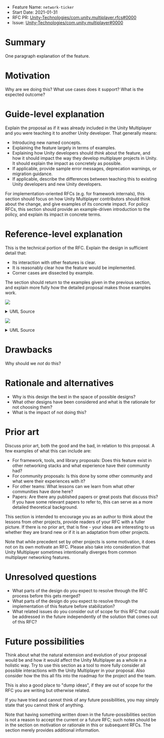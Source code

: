 - Feature Name: `network-ticker`
- Start Date: 2021-01-31
- RFC PR: [Unity-Technologies/com.unity.multiplayer.rfcs#0000](https://github.com/Unity-Technologies/com.unity.multiplayer.rfcs/pull/0000)
- Issue: [Unity-Technologies/com.unity.multiplayer#0000](https://github.com/Unity-Technologies/com.unity.multiplayer/issues/0000)

# Summary
[summary]: #summary

One paragraph explanation of the feature.

# Motivation
[motivation]: #motivation

Why are we doing this? What use cases does it support? What is the expected outcome?

# Guide-level explanation
[guide-level-explanation]: #guide-level-explanation

Explain the proposal as if it was already included in the Unity Multiplayer and you were teaching it to another Unity developer. That generally means:

- Introducing new named concepts.
- Explaining the feature largely in terms of examples.
- Explaining how Unity developers should _think_ about the feature, and how it should impact the way they develop multiplayer projects in Unity. It should explain the impact as concretely as possible.
- If applicable, provide sample error messages, deprecation warnings, or migration guidance.
- If applicable, describe the differences between teaching this to existing Unity developers and new Unity developers.

For implementation-oriented RFCs (e.g. for framework internals), this section should focus on how Unity Multiplayer contributors should think about the change, and give examples of its concrete impact. For policy RFCs, this section should provide an example-driven introduction to the policy, and explain its impact in concrete terms.

# Reference-level explanation
[reference-level-explanation]: #reference-level-explanation

This is the technical portion of the RFC. Explain the design in sufficient detail that:

- Its interaction with other features is clear.
- It is reasonably clear how the feature would be implemented.
- Corner cases are dissected by example.

The section should return to the examples given in the previous section, and explain more fully how the detailed proposal makes those examples work.

![](https://www.plantuml.com/plantuml/svg/rLbVSzeu47_Ff_1ZExrssavVhdDtCmG8nnrfSvYqVUieze8ro99FafFuFlsjP0E6X6X5NnfU06j_gzN-rzgikQoOPcMIsaP0OgpccQrBSMQsAwMIAYkqAY6nkeRUIWvBLWjxeQHD-N-GlFjmTYQLXKJTWawk16j0pvIgFYRNajicUV_stQzlFYIpHTeZ-mJsJkdrWcThq1-JAL9o9f3TPpbJB3_RMqzU_x77Tm9sM6iDqkwU7Y1-U_qwERg8x8xjponNyiqWprzq5FihBuESnaoBvhhAcOKtKsb0snTlVzaGzHR3d2xuFUJ7EFKMmvokD1pZirqASpd68aAA6H8-8SbkcS1D6TjZrxFO_ihBfrqf1R8FhRIggmDFEKlmiwCvvDx-RWLPy182v2Ek8RDAfwoi10KmC8tChYk14UEeKy6pZLS4a2a2CRebHjnKLhKrTFhKXjb_c_TS_H7Q0sEwxqVZpKD3hZ38RvdCmFqbqRzwvNuDLIqjYTvzuw5NaFp-cFc5ErFvVN_bkmEn6m43hLdZwHxTQjfxuiW_zacEm9nV7k8yASZyKDUETWzzveXQLpxLH8Uu6FqTOZlbzHx_l9eBnBeIelq_L59Y71FIWrPBBa2ZShIzmDeQ2gj9LRiuDnOJH2WrI2OQopCpLDg7h27b1L-olyBD7FwjSHyIPdmFMMtXad6vA3Im_2zrOy97py2OIrKRJ41VkSpLNG0o5C3qL5hG9UGSnPgZrK23DXJWZ4i82mK6cufpMAfDMGmWvWXeBUTLF5YYT1sNaA8zUv_0vwYo6vQjBvd48D4aO6fHqIMNgnZG0kvjhK_3ugbScK5KK2MjLJufovVDLDvompTX5ggKpbAoheOiAo0VCSj8eZd7cw09ld2ucsFWaK139c-PSUGBpQH1YvV1caQB84_aYofDlrqepA5K7IvKYpFDApklvGZSqzodZxgY991MkB-v3Ai9cNFirAVAu5Fhz3E-HRSEnT22oPKYAMh4JSLiLdYs_zHG0sc3gw8ncDPyvFbiK2cK3_Aj6R7_uuJacrQQOm1QmKnd9vBKLw3T9gxXsARO3hYhhBtkFAgo7k9YAkiXjgkilSVFjRAIy_SdkFFnyxJw7-kuFOBUTjSvL_HDjl5w3WMxvQhM9mf8GinWnRB6qmyaBtqtIW9-czCtwO8m6l1-50qP2cMB7rAOkn1sp28pgsVYy-fyFy2ldkWFZeVtFYeckFUHNMXl7pxRbharIfm3aQY71MHhR7SkE8YSKbEdbvFhQOfdyeKe9rMYJRgX9G7axRjT4kl1bCJKzSqHJSaNdeFgUV49BdoY_pvqtkVjkGzJUbmbwFBBg97OY6Ux31C7Np2pDiHy-A17sPktnQQn0sHaAZj0xzBPRk6vEiOcS5tDQSqLPPzjnJw75PUaIXzNv8ziDtvuyYF04In1QvSXcQW9im6PJpIh2apTRYhWByYjNcXvN4bZDTxlR5IFZlSXdWb86sEXzAhipYj4T63tdBKNF7ipPjBTrXM0pQH0uts5g6_oBZ-OMxhwcgwvb93xfgkdE59vYRbCzoVZxLKysDrt9dIzTu3ooyMt4_nalAcbOIyvxjLaStL7hurLPJiowQOpH3K8GHr_ZQNWgyA2HD-mUBc940ztwHpY4am1nA7ULxZntGx-n90DzjmAZI1N4nTN9hQPYT9Ps_xGmgvLxhJ40v0yULnos_hn15G9LZVnyNR19JS5IGKjQHlRNjBmNExSpLekLNvIpXegTpMcEZMh_9Wnqm3I5ChIngu-YaQQqUR0PUGG-E10_auOCQYTWr6Y9eoL_8rWtEqIcfLfliAQXjIVbwsQcH1k4Xmw3DvLl1P8TucqOAYXFvdC1OorLa5LTQCrFCVWdWVdVNxY3_ci7GwFuAPUKLzxxBzJ3Erq2QNIZTUJc_XYGdD3EDgx2JSU7eAR5b9Ll17o2LC-qI4_R0-YMkI7y4sFlBVoKxza_1y0)

<details>
  <summary>UML Source</summary>

```
skinparam Style strictuml
skinparam monochrome true
skinparam defaultFontSize 14

note over PlayerLoop: Unity 2019.4 LTS
note over NetworkTicker: InitializeOnLoad
NetworkTicker -> PlayerLoop: GetCurrentPlayerLoop
NetworkTicker <-- PlayerLoop
NetworkTicker -> NetworkTicker: Initialization.Add(NetworkInitialization)
NetworkTicker -> NetworkTicker: EarlyUpdate.Insert(0, NetworkEarlyUpdate)
NetworkTicker -> NetworkTicker: FixedUpdate.Insert(0, NetworkFixedUpdate)
NetworkTicker -> NetworkTicker: PreUpdate.Insert(0, NetworkPreUpdate)
NetworkTicker -> NetworkTicker: Update.Insert(0, NetworkUpdate)
NetworkTicker -> NetworkTicker: PreLateUpdate.Insert(0, NetworkPreLateUpdate)
NetworkTicker -> NetworkTicker: PostLateUpdate.Add(NetworkPostLateUpdate)
NetworkTicker -> PlayerLoop: SetPlayerLoop
NetworkTicker <-- PlayerLoop
group Initialization
    PlayerLoop -> PlayerLoop: PlayerUpdateTime
    PlayerLoop -> PlayerLoop: DirectorSampleTime
    PlayerLoop -> PlayerLoop: AsyncUploadTimeSlicedUpdate
    PlayerLoop -> PlayerLoop: SynchronizeInputs
    PlayerLoop -> PlayerLoop: SynchronizeState
    PlayerLoop -> PlayerLoop: XREarlyUpdate
    PlayerLoop -> NetworkTicker: TickNetworkInitialization
    NetworkTicker -> NetworkTicker: AdvanceTick
    NetworkTicker -> NetworkTicker: ++TickCount
    NetworkTicker -> NetworkTicker: TickStage = Initialization
    loop m_Initialization_TickableArray
        NetworkTicker -> INetworkTickable: NetworkTick
        NetworkTicker <-- INetworkTickable
    end
    PlayerLoop <-- NetworkTicker
end
group EarlyUpdate
    PlayerLoop -> NetworkTicker: TickNetworkEarlyUpdate
    NetworkTicker -> NetworkTicker: TickStage = EarlyUpdate
    loop m_EarlyUpdate_TickableArray
        NetworkTicker -> INetworkTickable: NetworkTick
        NetworkTicker <-- INetworkTickable
    end
    PlayerLoop <-- NetworkTicker
    PlayerLoop -> PlayerLoop: PollPlayerConnection
    PlayerLoop -> PlayerLoop: ProfilerStartFrame
    PlayerLoop -> PlayerLoop: GpuTimestamp
    PlayerLoop -> PlayerLoop: AnalyticsCoreStatsUpdate
    PlayerLoop -> PlayerLoop: UnityWebRequestUpdate
    PlayerLoop -> PlayerLoop: ExecuteMainThreadJobs
    PlayerLoop -> PlayerLoop: ProcessMouseInWindow
    PlayerLoop -> PlayerLoop: ClearIntermediateRenderers
    PlayerLoop -> PlayerLoop: ClearLines
    PlayerLoop -> PlayerLoop: PresentBeforeUpdate
    PlayerLoop -> PlayerLoop: ResetFrameStatsAfterPresent
    PlayerLoop -> PlayerLoop: UpdateAsyncReadbackManager
    PlayerLoop -> PlayerLoop: UpdateStreamingManager
    PlayerLoop -> PlayerLoop: UpdateTextureStreamingManager
    PlayerLoop -> PlayerLoop: UpdatePreloading
    PlayerLoop -> PlayerLoop: RendererNotifyInvisible
    PlayerLoop -> PlayerLoop: PlayerCleanupCachedData
    PlayerLoop -> PlayerLoop: UpdateMainGameViewRect
    PlayerLoop -> PlayerLoop: UpdateCanvasRectTransform
    PlayerLoop -> PlayerLoop: XRUpdate
    PlayerLoop -> PlayerLoop: UpdateInputManager
    PlayerLoop -> PlayerLoop: ProcessRemoteInput
    PlayerLoop -> PlayerLoop: ScriptRunDelayedStartupFrame
    PlayerLoop -> PlayerLoop: UpdateKinect
    PlayerLoop -> PlayerLoop: DeliverIosPlatformEvents
    PlayerLoop -> PlayerLoop: TangoUpdate
    PlayerLoop -> PlayerLoop: DispatchEventQueueEvents
    PlayerLoop -> PlayerLoop: PhysicsResetInterpolatedTransformPosition
    PlayerLoop -> PlayerLoop: SpriteAtlasManagerUpdate
    PlayerLoop -> PlayerLoop: PerformanceAnalyticsUpdate
end
group FixedUpdate
    PlayerLoop -> NetworkTicker: TickNetworkFixedUpdate
    NetworkTicker -> NetworkTicker: TickStage = FixedUpdate
    loop m_FixedUpdate_TickableArray
        NetworkTicker -> INetworkTickable: NetworkTick
        NetworkTicker <-- INetworkTickable
    end
    PlayerLoop <-- NetworkTicker
    PlayerLoop -> PlayerLoop: ClearLines
    PlayerLoop -> PlayerLoop: NewInputFixedUpdate
    PlayerLoop -> PlayerLoop: DirectorFixedSampleTime
    PlayerLoop -> PlayerLoop: AudioFixedUpdate
    PlayerLoop -> PlayerLoop: ScriptRunBehaviourFixedUpdate
    PlayerLoop -> PlayerLoop: DirectorFixedUpdate
    PlayerLoop -> PlayerLoop: LegacyFixedAnimationUpdate
    PlayerLoop -> PlayerLoop: XRFixedUpdate
    PlayerLoop -> PlayerLoop: PhysicsFixedUpdate
    PlayerLoop -> PlayerLoop: Physics2DFixedUpdate
    PlayerLoop -> PlayerLoop: PhysicsClothFixedUpdate
    PlayerLoop -> PlayerLoop: DirectorFixedUpdatePostPhysics
    PlayerLoop -> PlayerLoop: ScriptRunDelayedFixedFrameRate
end
group PreUpdate
    PlayerLoop -> NetworkTicker: TickNetworkPreUpdate
    NetworkTicker -> NetworkTicker: TickStage = PreUpdate
    loop m_PreUpdate_TickableArray
        NetworkTicker -> INetworkTickable: NetworkTick
        NetworkTicker <-- INetworkTickable
    end
    PlayerLoop <-- NetworkTicker
    PlayerLoop -> PlayerLoop: PhysicsUpdate
    PlayerLoop -> PlayerLoop: Physics2DUpdate
    PlayerLoop -> PlayerLoop: CheckTexFieldInput
    PlayerLoop -> PlayerLoop: IMGUISendQueuedEvents
    PlayerLoop -> PlayerLoop: NewInputUpdate
    PlayerLoop -> PlayerLoop: SendMouseEvents
    PlayerLoop -> PlayerLoop: AIUpdate
    PlayerLoop -> PlayerLoop: WindUpdate
    PlayerLoop -> PlayerLoop: UpdateVideo
end
group Update
    PlayerLoop -> NetworkTicker: TickNetworkUpdate
    NetworkTicker -> NetworkTicker: TickStage = Update
    loop m_Update_TickableArray
        NetworkTicker -> INetworkTickable: NetworkTick
        NetworkTicker <-- INetworkTickable
    end
    PlayerLoop <-- NetworkTicker
    PlayerLoop -> PlayerLoop: ScriptRunBehaviourUpdate
    PlayerLoop -> PlayerLoop: ScriptRunDelayedDynamicFrameRate
    PlayerLoop -> PlayerLoop: ScriptRunDelayedTasks
    PlayerLoop -> PlayerLoop: DirectorUpdate
end
group PreLateUpdate
    PlayerLoop -> NetworkTicker: TickNetworkPreLateUpdate
    NetworkTicker -> NetworkTicker: TickStage = PreLateUpdate
    loop m_PreLateUpdate_TickableArray
        NetworkTicker -> INetworkTickable: NetworkTick
        NetworkTicker <-- INetworkTickable
    end
    PlayerLoop <-- NetworkTicker
    PlayerLoop -> PlayerLoop: AIUpdatePostScript
    PlayerLoop -> PlayerLoop: DirectorUpdateAnimationBegin
    PlayerLoop -> PlayerLoop: LegacyAnimationUpdate
    PlayerLoop -> PlayerLoop: DirectorUpdateAnimationEnd
    PlayerLoop -> PlayerLoop: DirectorDeferredEvaluate
    PlayerLoop -> PlayerLoop: EndGraphicsJobsAfterScriptUpdate
    PlayerLoop -> PlayerLoop: ConstraintManagerUpdate
    PlayerLoop -> PlayerLoop: ParticleSystemBeginUpdateAll
    PlayerLoop -> PlayerLoop: ScriptRunBehaviourLateUpdate
end
group PostLateUpdate
    PlayerLoop -> PlayerLoop: PlayerSendFrameStarted
    PlayerLoop -> PlayerLoop: DirectorLateUpdate
    PlayerLoop -> PlayerLoop: ScriptRunDelayedDynamicFrameRate
    PlayerLoop -> PlayerLoop: PhysicsSkinnedClothBeginUpdate
    PlayerLoop -> PlayerLoop: UpdateRectTransform
    PlayerLoop -> PlayerLoop: PlayerUpdateCanvases
    PlayerLoop -> PlayerLoop: UpdateAudio
    PlayerLoop -> PlayerLoop: VFXUpdate
    PlayerLoop -> PlayerLoop: ParticleSystemEndUpdateAll
    PlayerLoop -> PlayerLoop: EndGraphicsJobsAfterScriptLateUpdate
    PlayerLoop -> PlayerLoop: UpdateCustomRenderTextures
    PlayerLoop -> PlayerLoop: UpdateAllRenderers
    PlayerLoop -> PlayerLoop: EnlightenRuntimeUpdate
    PlayerLoop -> PlayerLoop: UpdateAllSkinnedMeshes
    PlayerLoop -> PlayerLoop: ProcessWebSendMessages
    PlayerLoop -> PlayerLoop: SortingGroupsUpdate
    PlayerLoop -> PlayerLoop: UpdateVideoTextures
    PlayerLoop -> PlayerLoop: UpdateVideo
    PlayerLoop -> PlayerLoop: DirectorRenderImage
    PlayerLoop -> PlayerLoop: PlayerEmitCanvasGeometry
    PlayerLoop -> PlayerLoop: PhysicsSkinnedClothFinishUpdate
    PlayerLoop -> PlayerLoop: FinishFrameRendering
    PlayerLoop -> PlayerLoop: BatchModeUpdate
    PlayerLoop -> PlayerLoop: PlayerSendFrameComplete
    PlayerLoop -> PlayerLoop: UpdateCaptureScreenshot
    PlayerLoop -> PlayerLoop: PresentAfterDraw
    PlayerLoop -> PlayerLoop: ClearImmediateRenderers
    PlayerLoop -> PlayerLoop: PlayerSendFramePostPresent
    PlayerLoop -> PlayerLoop: UpdateResolution
    PlayerLoop -> PlayerLoop: InputEndFrame
    PlayerLoop -> PlayerLoop: TriggerEndOfFrameCallbacks
    PlayerLoop -> PlayerLoop: GUIClearEvents
    PlayerLoop -> PlayerLoop: ShaderHandleErrors
    PlayerLoop -> PlayerLoop: ResetInputAxis
    PlayerLoop -> PlayerLoop: ThreadedLoadingDebug
    PlayerLoop -> PlayerLoop: ProfilerSynchronizeStats
    PlayerLoop -> PlayerLoop: MemoryFrameMaintenance
    PlayerLoop -> PlayerLoop: ExecuteGameCenterCallbacks
    PlayerLoop -> PlayerLoop: ProfilerEndFrame
    PlayerLoop -> NetworkTicker: TickNetworkPostLateUpdate
    NetworkTicker -> NetworkTicker: TickStage = PostLateUpdate
    loop m_PostLateUpdate_TickableArray
        NetworkTicker -> INetworkTickable: NetworkTick
        NetworkTicker <-- INetworkTickable
    end
    PlayerLoop <-- NetworkTicker
end
```
</details>

![](https://www.plantuml.com/plantuml/svg/xLPTJy8m57tVh-YZFZ1YuXDH4unWI4GDasTIjoiqTEtITUZyzMxZOstNCRP4Ouoy0BtddjETUzlTU4rOX0KEaITJ2YYMWlWo2QaJ7o8XPznV2Hu2aY819HB06qwe77CcFV89wEBISHYNWFW619gcpnGJvlc2H7A09dSaZdYCNoaS0Js2VETY_KByTGLvZqFO0wVPfcvXXJU49w8MLQ5R2fv4kgWxOKGIJBC7S53sqOAeTuCK3X03D8CbYIK8PVbiX0LDvr609PnRIAvwFPsbiz2OV43m4q9jD805UsFLghXFRCGArxSaPM6wkwfmr3rhQncBfzyXqqAXD3GpFWNnm7daAcuK76N8ie7yUxTavcd8cbHFuYMWQsJcqbmjN2ZBY_tH6Wg1qm9a5J7EkHAloSbTqPAESQjd_bJgCgU0vPuRjjfBh_jU_XkWVX-vhckldj9ahQfdvhMfdfcxgvwo_9UhPo_EST2MSPQmmoLcUcYxvqnCLKD_HXlUl53q36NpbXxjxeQrLJjqQSS6hVRc_wNIt98DtTYY4NzP3vhJGpOmdZe-p9dOlNA7b2gnkDthLfbHtUtFqsR29ld6-UaB)

<details>
  <summary>UML Source</summary>

```
skinparam Style strictuml
skinparam monochrome true
skinparam defaultFontSize 14

note over MyPlainScript: IDisposable
note over MyPlainScript: INetworkTickable
note over MyGameScript: MonoBehaviour
note over MyGameScript: INetworkTickable
group MyPlainScript.Initialize
    MyPlainScript -> NetworkTicker: RegisterNetworkTick(EarlyUpdate)
    MyPlainScript <-- NetworkTicker
    MyPlainScript -> NetworkTicker: RegisterNetworkTick(FixedUpdate)
    MyPlainScript <-- NetworkTicker
    MyPlainScript -> NetworkTicker: RegisterNetworkTick(Update)
    MyPlainScript <-- NetworkTicker
end
group MonoBehaviour.OnEnable
    MyGameScript -> NetworkTicker: RegisterNetworkTick(EarlyUpdate)
    MyGameScript <-- NetworkTicker
    MyGameScript -> NetworkTicker: RegisterNetworkTick(FixedUpdate)
    MyGameScript <-- NetworkTicker
    MyGameScript -> NetworkTicker: RegisterNetworkTick(Update)
    MyGameScript <-- NetworkTicker
end
group PlayerLoop.EarlyUpdate
    PlayerLoop -> NetworkTicker: TickNetworkEarlyUpdate
    NetworkTicker -> NetworkTicker: TickStage = EarlyUpdate
    loop m_EarlyUpdate_TickableArray
        NetworkTicker -> MyPlainScript: NetworkTick
        NetworkTicker <-- MyPlainScript
        NetworkTicker -> MyGameScript: NetworkTick
        NetworkTicker <-- MyGameScript
    end
    PlayerLoop <-- NetworkTicker
    PlayerLoop -> PlayerLoop: // ...
end
group PlayerLoop.FixedUpdate
    PlayerLoop -> NetworkTicker: TickNetworkFixedUpdate
    NetworkTicker -> NetworkTicker: TickStage = FixedUpdate
    loop m_FixedUpdate_TickableArray
        NetworkTicker -> MyPlainScript: NetworkTick
        NetworkTicker <-- MyPlainScript
        NetworkTicker -> MyGameScript: NetworkTick
        NetworkTicker <-- MyGameScript
    end
    PlayerLoop -> PlayerLoop: // ...
    PlayerLoop -> PlayerLoop: ScriptRunBehaviourFixedUpdate
    group MonoBehaviour.FixedUpdate
        PlayerLoop -> MyGameScript: FixedUpdate
        MyGameScript -> MyGameScript: // ...
        PlayerLoop <-- MyGameScript
    end
    PlayerLoop -> PlayerLoop: // ...
end
group PlayerLoop.Update
    PlayerLoop -> NetworkTicker: TickNetworkUpdate
    NetworkTicker -> NetworkTicker: TickStage = Update
    loop m_Update_TickableArray
        NetworkTicker -> MyPlainScript: NetworkTick
        NetworkTicker <-- MyPlainScript
        NetworkTicker -> MyGameScript: NetworkTick
        NetworkTicker <-- MyGameScript
    end
    PlayerLoop <-- NetworkTicker
    PlayerLoop -> PlayerLoop: ScriptRunBehaviourUpdate
    group MonoBehaviour.Update
        PlayerLoop -> MyGameScript: Update
        MyGameScript -> MyGameScript: // ...
        PlayerLoop <-- MyGameScript
    end
    PlayerLoop -> PlayerLoop: // ...
end
group MonoBehaviour.OnDisable
    MyGameScript -> NetworkTicker: UnregisterAllNetworkTicks
    MyGameScript <-- NetworkTicker
end
group IDisposable.Dispose
    MyPlainScript -> NetworkTicker: UnregisterAllNetworkTicks
    MyPlainScript <-- NetworkTicker
end
```
</details>

# Drawbacks
[drawbacks]: #drawbacks

Why should we _not_ do this?

# Rationale and alternatives
[rationale-and-alternatives]: #rationale-and-alternatives

- Why is this design the best in the space of possible designs?
- What other designs have been considered and what is the rationale for not choosing them?
- What is the impact of not doing this?

# Prior art
[prior-art]: #prior-art

Discuss prior art, both the good and the bad, in relation to this proposal. A few examples of what this can include are:

- For framework, tools, and library proposals: Does this feature exist in other networking stacks and what experience have their community had?
- For community proposals: Is this done by some other community and what were their experiences with it?
- For other teams: What lessons can we learn from what other communities have done here?
- Papers: Are there any published papers or great posts that discuss this? If you have some relevant papers to refer to, this can serve as a more detailed theoretical background.

This section is intended to encourage you as an author to think about the lessons from other projects, provide readers of your RFC with a fuller picture. If there is no prior art, that is fine - your ideas are interesting to us whether they are brand new or if it is an adaptation from other projects.

Note that while precedent set by other projects is some motivation, it does not on its own motivate an RFC. Please also take into consideration that Unity Multiplayer sometimes intentionally diverges from common multiplayer networking features.

# Unresolved questions
[unresolved-questions]: #unresolved-questions

- What parts of the design do you expect to resolve through the RFC process before this gets merged?
- What parts of the design do you expect to resolve through the implementation of this feature before stabilization?
- What related issues do you consider out of scope for this RFC that could be addressed in the future independently of the solution that comes out of this RFC?

# Future possibilities
[future-possibilities]: #future-possibilities

Think about what the natural extension and evolution of your proposal would be and how it would affect the Unity Multiplayer as a whole in a holistic way. Try to use this section as a tool to more fully consider all possible interactions with the Unity Multiplayer in your proposal. Also consider how the this all fits into the roadmap for the project and the team.

This is also a good place to "dump ideas", if they are out of scope for the RFC you are writing but otherwise related.

If you have tried and cannot think of any future possibilities, you may simply state that you cannot think of anything.

Note that having something written down in the future-possibilities section is not a reason to accept the current or a future RFC; such notes should be in the section on motivation or rationale in this or subsequent RFCs. The section merely provides additional information.
